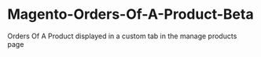 Magento-Orders-Of-A-Product-Beta
================================

Orders Of A Product displayed in a custom tab in the manage products page
